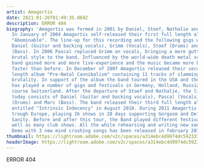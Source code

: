 ```yaml
---
artist: Amagortis
date: 2021-01-26T01:49:35.869Z
description: ERROR 404
biography: 'Amagortis was formed in 2001 by Daniel, Stoef, Nathalie and friends.
  In January of 2004 Amagortis self-released their first full length album
  "Abominable". The line-up for this recording and the following gigs was:
  Daniel (Guitar and backing vocals), Grimm (Vocals), Stoef (Drums) and Nathalie
  (Bass). In 2006 Pascal replaced Grimm on vocals, bringing a more guttural and
  brutal style to the band. Influenced by the world-wide death metal scene the
  band gained more and more live-experience and the music became more brutal and
  faster than before. In December of 2007 Amagortis released their second full
  length album "Pre-Natal Cannibalism" containing 11 tracks of slamming guttural
  brutality. In support of the album the band toured in the USA and the UK and
  has played a number of gigs and festivals in Germany, Holland, Russia and of
  course Switzerland. After the departure of Stoef and Nathalie, the line-up
  today consists of Daniel (Guitar and backing vocals), Pascal (Vocals), Ruppi
  (Drums) and Marc (Bass). The band released their third full length album
  entitled "Intrinsic Indecency" in August 2010. During 2011 Amagortis toured
  trough Europe, playing 26 shows in 28 days supporting Gorgasm and Defeated
  Sanity. Before and after this tour, the Band played different festivals as
  well as many club shows. All the while rehearsing and writing new songs. A
  Demo with 3 new mind crushing songs has been released in february 2012.'
thumbnail: https://lightroom.adobe.com/v2c/spaces/a314ebc4d9974dc592337c6cdd0126b2/assets/7080b80840f968551377adfa327ecc1e/revisions/9e558237e3f94b968c4b94fd859b9988/renditions/f963abcf54cd5b2cd19847a26bac1df3
headerImage: https://lightroom.adobe.com/v2c/spaces/a314ebc4d9974dc592337c6cdd0126b2/assets/7080b80840f968551377adfa327ecc1e/revisions/9e558237e3f94b968c4b94fd859b9988/renditions/f963abcf54cd5b2cd19847a26bac1df3
---
```

ERROR 404
